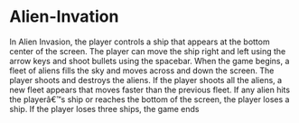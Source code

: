 # Alien-Invation
In Alien Invasion, the player controls a ship that appears at the bottom center of the screen.  The player can move the ship right and left using the arrow keys and shoot bullets using the spacebar.  When the game begins, a fleet of aliens fills the sky and moves across and down the screen.  The player shoots and destroys the aliens. If the player shoots all the aliens,  a new fleet appears that moves faster than the previous fleet. If any alien hits the playerâ€™s ship or reaches the bottom of the screen, the player loses a ship.  If the player loses three ships, the game ends
